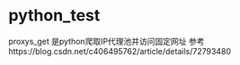# python_test
proxys_get 是python爬取IP代理池并访问固定网址
  参考https://blog.csdn.net/c406495762/article/details/72793480
